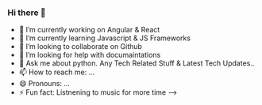 ### Hi there 👋

- 🔭 I’m currently working on Angular & React
- 🌱 I’m currently learning Javascript & JS Frameworks 
- 👯 I’m looking to collaborate on Github
- 🤔 I’m looking for help with documaintations
- 💬 Ask me about python. Any Tech Related Stuff & Latest Tech Updates..
- 📫 How to reach me: ...
- 😄 Pronouns: ...
- ⚡ Fun fact: Listnening to music for more time
-->
